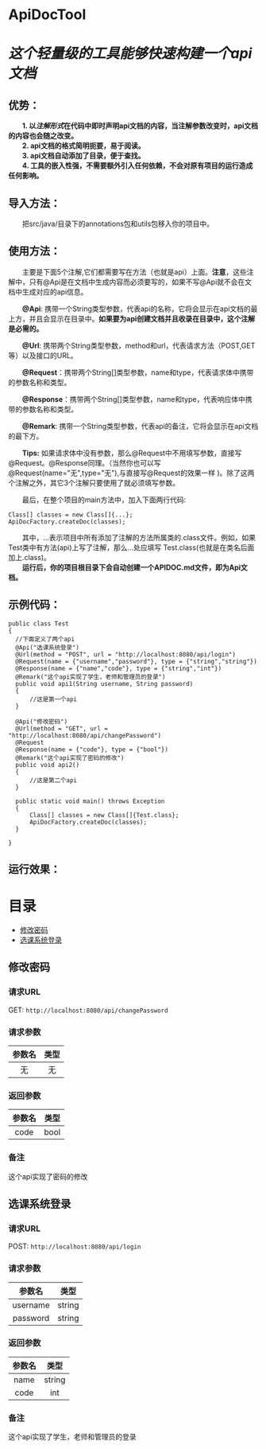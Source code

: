  # ApiDocTool
 *这个轻量级的工具能够快速构建一个api文档*
 ==============================
 优势：
 -------------
 &emsp;&emsp;**1. 以*注解形式*在代码中即时声明api文档的内容，当注解参数改变时，api文档的内容也会随之改变。**  
 &emsp;&emsp;**2. api文档的格式简明扼要，易于阅读。**  
 &emsp;&emsp;**3. api文档自动添加了目录，便于查找。**  
 &emsp;&emsp;**4. 工具的嵌入性强，不需要额外引入任何依赖，不会对原有项目的运行造成任何影响。**
 
 导入方法：
 ------------
  &emsp;&emsp;把src/java/目录下的annotations包和utils包移入你的项目中。  
 
 使用方法：
 ------------------
 &emsp;&emsp;主要是下面5个注解,它们都需要写在方法（也就是api）上面。**注意**，这些注解中，只有@Api是在文档中生成内容而必须要写的，如果不写@Api就不会在文档中生成对应的api信息。  
 
  &emsp;&emsp;**@Api**: 携带一个String类型参数，代表api的名称，它将会显示在api文档的最上方，并且会显示在目录中。**如果要为api创建文档并且收录在目录中，这个注解是必需的。**  
 
  &emsp;&emsp;**@Url**: 携带两个String类型参数，method和url，代表请求方法（POST,GET等）以及接口的URL。  
 
  &emsp;&emsp;**@Request**：携带两个String[]类型参数，name和type，代表请求体中携带的参数名称和类型。  
 
  &emsp;&emsp;**@Response**：携带两个String[]类型参数，name和type，代表响应体中携带的参数名称和类型。  

  &emsp;&emsp;**@Remark**: 携带一个String类型参数，代表api的备注，它将会显示在api文档的最下方。  

  &emsp;&emsp;**Tips:** 如果请求体中没有参数，那么@Request中不用填写参数，直接写@Request。@Response同理。（当然你也可以写 @Request(name="无",type="无"),与直接写@Request的效果一样 )。除了这两个注解之外，其它3个注解只要使用了就必须填写参数。
 

  &emsp;&emsp;最后，在整个项目的main方法中，加入下面两行代码:  
 
  ```
Class[] classes = new Class[]{...};
ApiDocFactory.createDoc(classes); 
  ``` 
  
   &emsp;&emsp;其中，...表示项目中所有添加了注解的方法所属类的.class文件。例如，如果Test类中有方法(api)上写了注解，那么...处应填写 Test.class(也就是在类名后面加上.class)。  
   &emsp;&emsp;**运行后，你的项目根目录下会自动创建一个APIDOC.md文件，即为Api文档。**  
  
  示例代码：
  --------------------
  ```
public class Test
{
    //下面定义了两个api
    @Api("选课系统登录")
    @Url(method = "POST", url = "http://localhost:8080/api/login")
    @Request(name = {"username","password"}, type = {"string","string"})
    @Response(name = {"name","code"}, type = {"string","int"})
    @Remark("这个api实现了学生，老师和管理员的登录")
    public void api1(String username, String password)
    {
        //这是第一个api
    }

    @Api("修改密码")
    @Url(method = "GET", url = "http://localhost:8080/api/changePassword")
    @Request
    @Response(name = {"code"}, type = {"bool"})
    @Remark("这个api实现了密码的修改")
    public void api2()
    {
        //这是第二个api
    }

    public static void main() throws Exception
    {
        Class[] classes = new Class[]{Test.class};
        ApiDocFactory.createDoc(classes);
    }

}
  ```
运行效果：
----------

# 目录
- [修改密码](#修改密码)
- [选课系统登录](#选课系统登录)
## 修改密码
### 请求URL
GET:  `http://localhost:8080/api/changePassword`
### 请求参数
|参数名|类型|
| :-: | :-: |
|无|无|
### 返回参数 
|参数名|类型|
| :-: | :-: |
|code|bool|
### 备注
这个api实现了密码的修改
## 选课系统登录
### 请求URL
POST:  `http://localhost:8080/api/login`
### 请求参数
|参数名|类型|
| :-: | :-: |
|username|string|
|password|string|
### 返回参数 
|参数名|类型|
| :-: | :-: |
|name|string|
|code|int|
### 备注
这个api实现了学生，老师和管理员的登录



  
 

 
